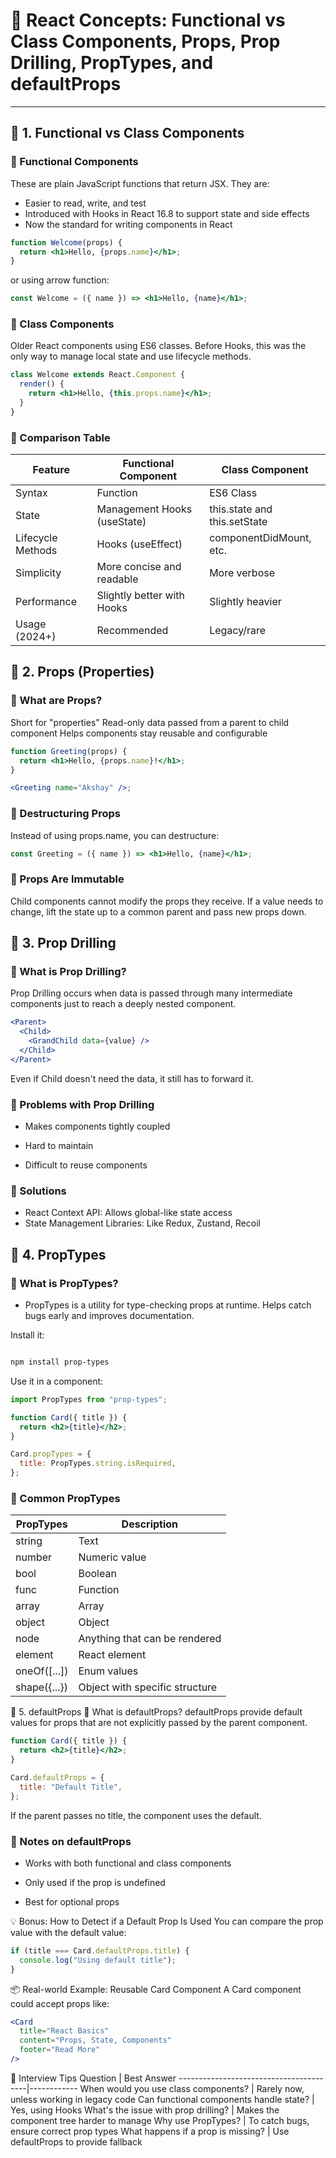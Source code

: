 # 📘 React Concepts: Functional vs Class Components, Props, Prop Drilling, PropTypes, and defaultProps

---

## 📌 1. Functional vs Class Components

### 🔹 Functional Components

These are plain JavaScript functions that return JSX. They are:

- Easier to read, write, and test
- Introduced with Hooks in React 16.8 to support state and side effects
- Now the standard for writing components in React

```jsx
function Welcome(props) {
  return <h1>Hello, {props.name}</h1>;
}
```

or using arrow function:

```jsx
const Welcome = ({ name }) => <h1>Hello, {name}</h1>;
```

### 🔹 Class Components

Older React components using ES6 classes. Before Hooks, this was the only way to manage local state and use lifecycle methods.

```jsx
class Welcome extends React.Component {
  render() {
    return <h1>Hello, {this.props.name}</h1>;
  }
}
```

### 🔸 Comparison Table

| Feature           | Functional Component        | Class Component              |
| ----------------- | --------------------------- | ---------------------------- |
| Syntax            | Function                    | ES6 Class                    |
| State             | Management Hooks (useState) | this.state and this.setState |
| Lifecycle Methods | Hooks (useEffect)           | componentDidMount, etc.      |
| Simplicity        | More concise and readable   | More verbose                 |
| Performance       | Slightly better with Hooks  | Slightly heavier             |
| Usage (2024+)     | Recommended                 | Legacy/rare                  |

## 📌 2. Props (Properties)

### 🔹 What are Props?

Short for "properties"
Read-only data passed from a parent to child component
Helps components stay reusable and configurable

```jsx
function Greeting(props) {
  return <h1>Hello, {props.name}!</h1>;
}

<Greeting name="Akshay" />;
```

### 🔹 Destructuring Props

Instead of using props.name, you can destructure:

```jsx
const Greeting = ({ name }) => <h1>Hello, {name}</h1>;
```

### 🔹 Props Are Immutable

Child components cannot modify the props they receive. If a value needs to change, lift the state up to a common parent and pass new props down.

## 📌 3. Prop Drilling

### 🔹 What is Prop Drilling?

Prop Drilling occurs when data is passed through many intermediate components just to reach a deeply nested component.

```jsx
<Parent>
  <Child>
    <GrandChild data={value} />
  </Child>
</Parent>
```

Even if Child doesn't need the data, it still has to forward it.

### 🔹 Problems with Prop Drilling

- Makes components tightly coupled
- Hard to maintain

- Difficult to reuse components

### 🔹 Solutions

- React Context API: Allows global-like state access
- State Management Libraries: Like Redux, Zustand, Recoil

## 📌 4. PropTypes

### 🔹 What is PropTypes?

- PropTypes is a utility for type-checking props at runtime. Helps catch bugs early and improves documentation.

Install it:

```bash

npm install prop-types
```

Use it in a component:

```jsx
import PropTypes from "prop-types";

function Card({ title }) {
  return <h2>{title}</h2>;
}

Card.propTypes = {
  title: PropTypes.string.isRequired,
};
```

### 🔸 Common PropTypes

| PropTypes    | Description                    |
| ------------ | ------------------------------ |
| string       | Text                           |
| number       | Numeric value                  |
| bool         | Boolean                        |
| func         | Function                       |
| array        | Array                          |
| object       | Object                         |
| node         | Anything that can be rendered  |
| element      | React element                  |
| oneOf([...]) | Enum values                    |
| shape({...}) | Object with specific structure |

📌 5. defaultProps
🔹 What is defaultProps?
defaultProps provide default values for props that are not explicitly passed by the parent component.

```jsx
function Card({ title }) {
  return <h2>{title}</h2>;
}

Card.defaultProps = {
  title: "Default Title",
};
```

If the parent passes no title, the component uses the default.

### 🔸 Notes on defaultProps

- Works with both functional and class components

- Only used if the prop is undefined

- Best for optional props

💡 Bonus: How to Detect if a Default Prop Is Used
You can compare the prop value with the default value:

```jsx
if (title === Card.defaultProps.title) {
  console.log("Using default title");
}
```

📦 Real-world Example: Reusable Card Component
A Card component could accept props like:

```jsx
<Card
  title="React Basics"
  content="Props, State, Components"
  footer="Read More"
/>
```

🧠 Interview Tips
Question | Best Answer
----------------------------------------|------------
When would you use class components? | Rarely now, unless working in legacy code
Can functional components handle state? | Yes, using Hooks
What's the issue with prop drilling? | Makes the component tree harder to manage
Why use PropTypes? | To catch bugs, ensure correct prop types
What happens if a prop is missing? | Use defaultProps to provide fallback


